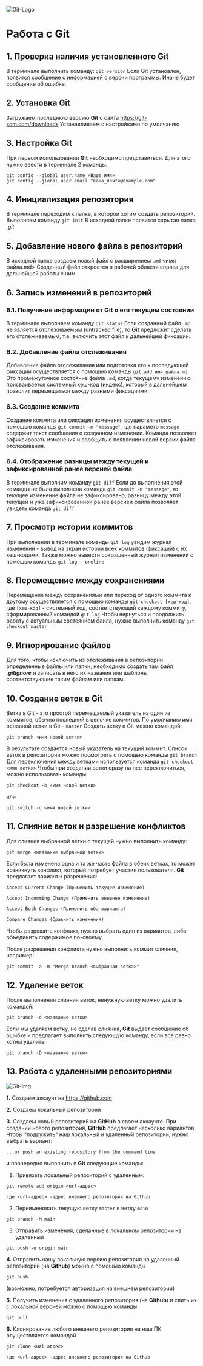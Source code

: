 ![Git-Logo](Logo_git.jpg)
# Работа с Git
## 1. Проверка наличия установленного Git
В терминале выполнить команду: `git version`
Если Git установлен, появится сообщение с информацией о версии программы. Иначе будет сообщение об ошибке.

## 2. Установка Git
Загружаем последнюю версию **Git** с сайта https://git-scm.com/downloads
Устанавливаем с настройками по умолчанию

## 3. Настройка Git
При первом использовании **Git** необходимо представиться. Для этого нужно ввести в терминале 2 команды:
```
git config --global user.name «Ваше имя»
git config --global user.email "ваша_почта@example.com"
```
## 4. Инициализация репозитория
В терминале переходим к папке, в которой хотим создать репозиторий. Выполняем команду `git init`
В исходной папке появится скрытая папка *.git*

## 5. Добавление нового файла в репозиторий
В исходной папке создаем новый файл с расширением `.md` <имя файла.md> Созданный файл откроется в рабочей области справа для дальнейшей работы с ним.

## 6. Запись изменений в репозиторий
### 6.1. Получение информации от Git о его текущем состоянии
В терминале выполняем команду `git status` Если созданный файл `.md` не является отслеживаемым (untracked file), то **Git** предложит сделать его отслеживаемым, т.е. включить этот файл к дальнейшей фиксации.
### 6.2. Добавление файла отслеживания
Добавление файла отслеживания или подготовка его к последующей фиксации осуществляется с помощью команды `git add имя_файла.md` Это промежуточное состояние файла `.md`, когда текущему изменению присваивается системный хеш-код (индекс), который в дальнейшем позволит перемещаться между разными фиксациями.
### 6.3. Создание коммита
Создание коммита или фиксация изменения осуществляется с помощью команды `git commit -m "message"`, где параметр `message` содержит текст сообщения о созданном изменении. Команда позволяет зафиксировать изменения и сообщить о появлении новой версии файла отслеживания.
### 6.4. Отображение разницы между текущей и зафиксированной ранее версией файла
В терминале выполним команду `git diff` Если до выполнения этой команды не была выполнена команда `git commit -m "message"`, то текущее изменение файла не зафиксировано, разницу между этой текущей и уже зафиксированной ранее версией файла позволяет увидеть команда `git diff`

## 7. Просмотр истории коммитов
При выполнении в терминале команды `git log` увидим журнал изменений - вывод на экран истории всех коммитов (фиксаций) с их хеш-кодами. Также можно вывести сокращенный журнал изменений с помощью команды `git log --oneline`

## 8. Перемещение между сохранениями
Перемещение между сохранениями или переход от одного коммита к другому осуществляется с помощью команды `git checkout [хеш-код]`, где `[хеш-код]` - системный код, соответствующий каждому коммиту, сформированный командой `git log` Чтобы вернуться и продолжить работу с актуальным состоянием файла, нужно выполнить команду `git checkout master`

## 9. Игнорирование файлов
Для того, чтобы исключить из отслеживания в репозитории определенные файлы или папки, необходимо создать там файл ***.gitignore*** и записать в него их названия или шаблоны, соответствующие таким файлам или папкам.

## 10. Создание веток в Git
Ветка в Git - это простой перемещаемый указатель на один из коммитов, обычно последний в цепочке коммитов. По умолчанию имя основной ветки в Git - `master`
Создать ветку в Git можно командой:
```
git branch <имя новой ветки>
```
В результате создается новый указатель на текущий коммит. Список веток в репозитории можно посмотреть с помощью команды `git branch` 
Для переключения между ветками используется команда `git checkout <имя ветки>` 
Чтобы при создании ветки сразу на нее переключиться, можно использовать команды:
```
git checkout -b <имя новой ветки>
```
или
```
git switch -c <имя новой ветки>
```

## 11. Слияние веток и разрешение конфликтов
Для слияния выбранной ветки с текущей нужно выполнить команду:
```
git merge <название выбранной ветки>
```

Если была изменена одна и та же часть файла в обеих ветках, то может возникнуть конфликт, который потребует участия пользователя. **Git** предлагает варианты разрешения:
```
Accept Current Change (Применить текущее изменение)

Accept Incomming Change (Применить внешнее изменение)

Accept Both Changes (Применить оба варианта)

Compare Changes (Сравнить изменения)
```
Чтобы разрешить конфликт, нужно выбрать один из вариантов, либо объединить содержимое по-своему.

После разрешения конфликта нужно выполнить коммит слияния, например:
```
git commit -a -m "Merge branch <выбранная ветка>"
```

## 12. Удаление веток
После выполнения слияния веток, ненужную ветку можно удалить командой:
```
git branch -d <название ветки>
```
Если мы удаляем ветку, не сделав слияния, **Git** выдает сообщение об ошибке и предлагает выполнить следующую команду, если все равно хотим удалить:
```
git branch -D <название ветки>
```

## 13. Работа с удаленными репозиториями

![Git-img](img_p13.jpg)

**1.** Создаем аккаунт на https://github.com

**2.** Создаем локальный репозиторий

**3.** Создаем новый репозиторий на **GitHub** в своем аккаунте. При создании нового репозитория, **GitHub** предлагает несколько вариантов. 
Чтобы "подружить" наш локальный и удаленный репозитории, нужно выбрать вариант:
```
...or push an existing repository from the command line
```
и поочередно выполнить в **Git** следующие команды:
1. Привязать локальный репозиторий с удаленным:
```
git remote add origin <url-адрес>

где <url-адрес> -адрес внешнего репозитория на Github
```
2. Переименовать текущую ветку `master` в ветку `main`
```
git branch -M main
```
3. Отправить изменения, сделанные в локальном репозитории на удаленный
```
git push -u origin main
```
**4.** Отправить нашу локальную версию репозитория на удаленный репозиторий (на **Github**) можно с помощью команды
```
git push
```
(возможно, потребуется авторизация на внешнем репозитории)

**5.** Получить изменения с удаленного репозитория (на **Github**) и слить их с локальной версией можно с помощью команды
```
git pull
```
**6.** Клонирование любого внешнего репозитория на наш ПК осуществляется командой 
```
git clone <url-адрес>

где <url-адрес> -адрес внешнего репозитория на Github
```
